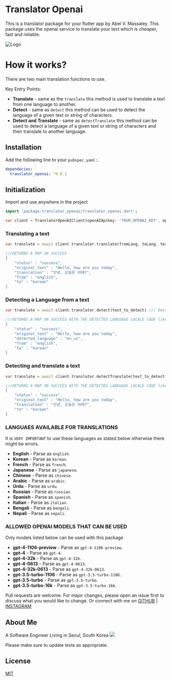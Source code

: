 # Translator Openai

This is a translator package for your flutter app by Abel V. Massaley.
This package uses the openai service to translate your text which is cheaper, fast and reliable.

![Logo](https://www.gopawe.com/robot_image.png)

# How it works?

There are two main translation functions to use.

Key Entry Points:
- **Translate** - same as the `translate` this method is used to translate a text from one language to another.
- **Detect** - same as `detect` this method can be used to detect the language of a given text or string of characters.
- **Detect and Translate** - same as `detectTranslate` this method can be used to detect a language of a given text or string of characters and then translate to another language.


## Installation

Add the following line to your `pubspec.yaml:`.

```yaml
dependecies:
  translator_openai: ^0.0.1
```

## Initialization

Import and use anywhere in the project
```dart
import 'package:translator_openai/translator_openai.dart';

var client = TranslatorOpenAIClient(openAIApikey: 'YOUR_OPENAI_KEY', openAIOrgID: 'YOUR_OPENORG_ID', model: 'gpt-4');
```


### Translating a text

```dart 
var translate = await client.translator.translate(fromLang, toLang, text) /// Translate a text

///RETURNS A MAP ON SUCCESS
{
    "status" : "success",
    "original_text" : "Hello, how are you today",
    "translation" : "안녕, 오늘은 어때?",
    "from" : "english",
    "to" : "korean"
}

```


### Detecting a Language from a text

```dart 
var translate = await client.translator.detect(text_to_detect) /// Detect a language

///RETURNS A MAP ON SUCCESS WITH THE DETECTED LANGUAGE LOCALE CODE like `en_us`
{
    "status" : "success",
    "original_text" : "Hello, how are you today",
    "detected_language" : "en_us",
    "from" : "english",
    "to" : "korean"
}

```


### Detecting and translate a text

```dart 
var translate = await client.translator.detectTranslate(text_to_detect, Tolanguage) /// Auto Detect a language and then translate to another language

///RETURNS A MAP ON SUCCESS WITH THE DETECTED LANGUAGE LOCALE CODE like `en_us`
{
    "status" : "success",
    "original_text" : "Hello, how are you today",
    "translation" : "안녕, 오늘은 어때?",
    "to" : "korean"
}

```


### LANGUAES AVAILABLE FOR TRANSLATIONS
It is `VERY IMPORTANT` to use these languages as stated below otherwise there might be errors.

- **English** - Parse as `english`.
- **Korean** - Parse as `korean`.
- **French** - Parse as `french`.
- **Japanese** - Parse as `japanese`.
- **Chinese** - Parse as `chinese`.
- **Arabic** - Parse as `arabic`.
- **Urdu** - Parse as `urdu`.
- **Russian** - Parse as `russian`.
- **Spanish** - Parse as `spanish`.
- **Italian** - Parse as `italian`.
- **Bengali** - Parse as `bengali`.
- **Nepali** - Parse as `nepali`.


### ALLOWED OPENAI MODELS THAT CAN BE USED
Only models listed below can be used with this package

- **gpt-4-1106-preview** - Parse as `gpt-4-1106-preview`.
- **gpt-4** - Parse as `gpt-4`.
- **gpt-4-32k** - Parse as `gpt-4-32k`.
- **gpt-4-0613** - Parse as `gpt-4-0613`.
- **gpt-4-32k-0613** - Parse as `gpt-4-32k-0613`.
- **gpt-3.5-turbo-1106** - Parse as `gpt-3.5-turbo-1106`.
- **gpt-3.5-turbo** - Parse as `gpt-3.5-turbo`.
- **gpt-3.5-turbo-16k** - Parse as `gpt-3.5-turbo-16k`.


Pull requests are welcome. For major changes, please open an issue first
to discuss what you would like to change. Or connect with me on [GITHUB](https://github.com/gopawe) | [INSTAGRAM](https://www.instagram.com/abel.massaley)

## About Me
A Software Engineer Living in Seoul, South Korea
![](https://avatars.githubusercontent.com/u/69279168?v=4)


Please make sure to update tests as appropriate.

## License

[MIT](https://choosealicense.com/licenses/mit/)